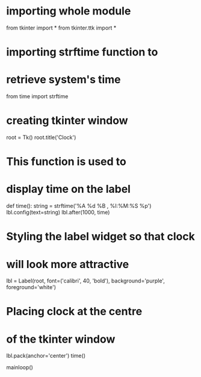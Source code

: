  # importing whole module
from tkinter import *
from tkinter.ttk import *

# importing strftime function to
# retrieve system's time
from time import strftime

# creating tkinter window
root = Tk()
root.title('Clock')

# This function is used to
# display time on the label

def time():
    string = strftime('%A %d %B , %I:%M:%S %p')
    lbl.config(text=string)
    lbl.after(1000, time)


# Styling the label widget so that clock
# will look more attractive
lbl = Label(root, font=('calibri', 40, 'bold'),
            background='purple',
            foreground='white')

# Placing clock at the centre
# of the tkinter window
lbl.pack(anchor='center')
time()

mainloop()



